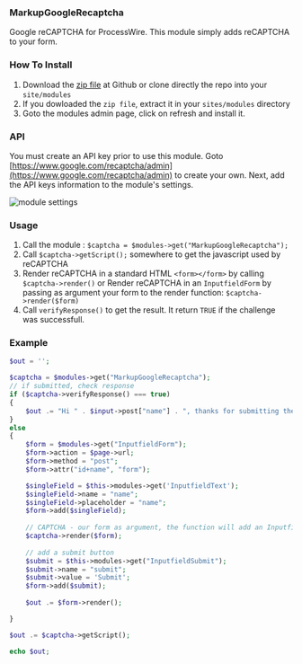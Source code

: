 ### MarkupGoogleRecaptcha
Google reCAPTCHA for ProcessWire.
This module simply adds reCAPTCHA to your form.

### How To Install
1. Download the [zip file](https://github.com/flydev-fr/MarkupGoogleRecaptcha/archive/master.zip) at Github or clone directly the repo into your `site/modules`
2. If you dowloaded the `zip file`, extract it in your `sites/modules` directory
3. Goto the modules admin page, click on refresh and install it.

### API
You must create an API key prior to use this module. Goto [https://www.google.com/recaptcha/admin](https://www.google.com/recaptcha/admin) to create your own. Next, add the API keys information to the module's settings.

![module settings](http://i.imgur.com/wVeEvTn.png)

### Usage
1. Call the module : `$captcha = $modules->get("MarkupGoogleRecaptcha");`
2. Call `$captcha->getScript();` somewhere to get the javascript used by reCAPTCHA
3. Render reCAPTCHA in a standard HTML `<form></form>` by calling `$captcha->render()`
or
Render reCAPTCHA in an `InputfieldForm` by passing as argument your form to the render function: `$captcha->render($form)`
4. Call `verifyResponse()` to get the result. It return `TRUE` if the challenge was successfull.

### Example
```php
$out = '';

$captcha = $modules->get("MarkupGoogleRecaptcha");
// if submitted, check response
if ($captcha->verifyResponse() === true)
{
	$out .= "Hi " . $input->post["name"] . ", thanks for submitting the form!";
} 
else 
{
	$form = $modules->get("InputfieldForm");
	$form->action = $page->url;
	$form->method = "post";
	$form->attr("id+name", "form");

	$singleField = $this->modules->get('InputfieldText');
	$singleField->name = "name";
	$singleField->placeholder = "name";
	$form->add($singleField);
	
	// CAPTCHA - our form as argument, the function will add an InputfieldMarkup to our form
	$captcha->render($form);
	
	// add a submit button
	$submit = $this->modules->get("InputfieldSubmit");
	$submit->name = "submit";
	$submit->value = 'Submit';
	$form->add($submit);
	
	$out .= $form->render();

}

$out .= $captcha->getScript();

echo $out;
```


